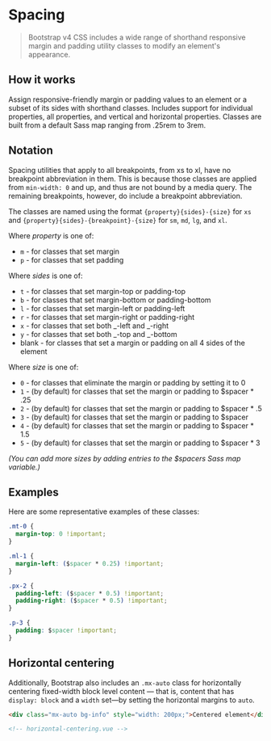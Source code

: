 # Spacing

> Bootstrap v4 CSS includes a wide range of shorthand responsive margin and padding utility classes
> to modify an element's appearance.

## How it works

Assign responsive-friendly margin or padding values to an element or a subset of its sides with
shorthand classes. Includes support for individual properties, all properties, and vertical and
horizontal properties. Classes are built from a default Sass map ranging from .25rem to 3rem.

## Notation

Spacing utilities that apply to all breakpoints, from xs to xl, have no breakpoint abbreviation in
them. This is because those classes are applied from `min-width: 0` and up, and thus are not bound
by a media query. The remaining breakpoints, however, do include a breakpoint abbreviation.

The classes are named using the format `{property}{sides}-{size}` for `xs` and
`{property}{sides}-{breakpoint}-{size}` for `sm`, `md`, `lg`, and `xl`.

Where _property_ is one of:

- `m` - for classes that set margin
- `p` - for classes that set padding

Where _sides_ is one of:

- `t` - for classes that set margin-top or padding-top
- `b` - for classes that set margin-bottom or padding-bottom
- `l` - for classes that set margin-left or padding-left
- `r` - for classes that set margin-right or padding-right
- `x` - for classes that set both _-left and _-right
- `y` - for classes that set both _-top and _-bottom
- blank - for classes that set a margin or padding on all 4 sides of the element

Where _size_ is one of:

- `0` - for classes that eliminate the margin or padding by setting it to 0
- `1` - (by default) for classes that set the margin or padding to \$spacer \* .25
- `2` - (by default) for classes that set the margin or padding to \$spacer \* .5
- `3` - (by default) for classes that set the margin or padding to \$spacer
- `4` - (by default) for classes that set the margin or padding to \$spacer \* 1.5
- `5` - (by default) for classes that set the margin or padding to \$spacer \* 3

_(You can add more sizes by adding entries to the \$spacers Sass map variable.)_

## Examples

Here are some representative examples of these classes:

```css
.mt-0 {
  margin-top: 0 !important;
}

.ml-1 {
  margin-left: ($spacer * 0.25) !important;
}

.px-2 {
  padding-left: ($spacer * 0.5) !important;
  padding-right: ($spacer * 0.5) !important;
}

.p-3 {
  padding: $spacer !important;
}
```

## Horizontal centering

Additionally, Bootstrap also includes an `.mx-auto` class for horizontally centering fixed-width
block level content — that is, content that has `display: block` and a `width` set—by setting the
horizontal margins to `auto`.

```html
<div class="mx-auto bg-info" style="width: 200px;">Centered element</div>

<!-- horizontal-centering.vue -->
```
